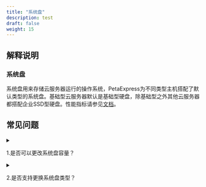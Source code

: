 ```yaml
---
title: "系统盘"
description: test
draft: false
weight: 15
---
```


## 解释说明

### 系统盘

系统盘用来存储云服务器运行的操作系统，PetaExpress为不同类型主机搭配了默认类型的系统盘。基础型云服务器默认是基础型硬盘，除基础型之外其他云服务器都搭配企业SSD型硬盘。性能指标请参见[文档](/storage/disk/intro/introduction/#产品类型)。

## 常见问题

<details>
<summary><p>
  1.是否可以更改系统盘容量？
  </p></summary>
<p>
  只支持增加容量，即扩容。在更改云服务器配置处操作。
  </p>
</details>

<details>
<summary><p>
  2.是否支持更换系统盘类型？
  </p></summary>
<p>
  不同类型云服务器搭配默认类型系统盘，暂不支持更换类型。
  </p>
</details>





